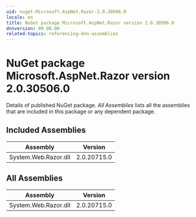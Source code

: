 ```yaml
---
uid: nuget-Microsoft.AspNet.Razor-2.0.30506.0
locale: en
title: NuGet package Microsoft.AspNet.Razor version 2.0.30506.0
dnnversion: 09.08.00
related-topics: referencing-dnn-assemblies
---
```


# NuGet package Microsoft.AspNet.Razor version 2.0.30506.0
Details of published NuGet package.
*All Assemblies* lists all the assemblies that are included in this package or any dependent package.

## Included Assemblies

|Assembly|Version|
|---|---|
|System.Web.Razor.dll|2.0.20715.0|

## All Assemblies

|Assembly|Version|
|---|---|
|System.Web.Razor.dll|2.0.20715.0|

